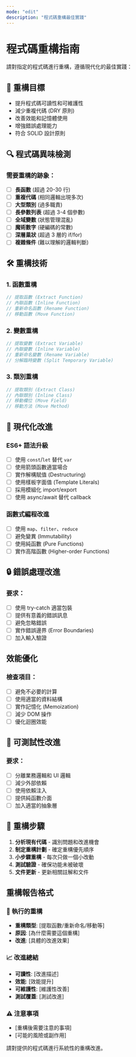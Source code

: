 ```yaml
---
mode: "edit"
description: "程式碼重構最佳實踐"
---
```


# 程式碼重構指南

請對指定的程式碼進行重構，遵循現代化的最佳實踐：

## 🎯 **重構目標**
- 提升程式碼可讀性和可維護性
- 減少重複代碼 (DRY 原則)
- 改善效能和記憶體使用
- 增強錯誤處理能力
- 符合 SOLID 設計原則

## 🔍 **程式碼異味檢測**
### 需要重構的跡象：
- [ ] **長函數** (超過 20-30 行)
- [ ] **重複代碼** (相同邏輯出現多次)
- [ ] **大型類別** (過多職責)
- [ ] **長參數列表** (超過 3-4 個參數)
- [ ] **全域變數** (狀態管理混亂)
- [ ] **魔術數字** (硬編碼的常數)
- [ ] **深層巢狀** (超過 3 層的 if/for)
- [ ] **複雜條件** (難以理解的邏輯判斷)

## 🛠️ **重構技術**

### 1. **函數重構**
```javascript
// 提取函數 (Extract Function)
// 內聯函數 (Inline Function)
// 重新命名函數 (Rename Function)
// 移動函數 (Move Function)
```

### 2. **變數重構**
```javascript
// 提取變數 (Extract Variable)
// 內聯變數 (Inline Variable)
// 重新命名變數 (Rename Variable)
// 分解臨時變數 (Split Temporary Variable)
```

### 3. **類別重構**
```javascript
// 提取類別 (Extract Class)
// 內聯類別 (Inline Class)
// 移動欄位 (Move Field)
// 移動方法 (Move Method)
```

## 🎨 **現代化改進**

### ES6+ 語法升級
- [ ] 使用 `const`/`let` 替代 `var`
- [ ] 使用箭頭函數適當場合
- [ ] 實作解構賦值 (Destructuring)
- [ ] 使用樣板字面值 (Template Literals)
- [ ] 採用模組化 import/export
- [ ] 使用 async/await 替代 callback

### 函數式編程改進
- [ ] 使用 `map`、`filter`、`reduce`
- [ ] 避免變異 (Immutability)
- [ ] 使用純函數 (Pure Functions)
- [ ] 實作高階函數 (Higher-order Functions)

## 🔒 **錯誤處理改進**
### 要求：
- [ ] 使用 try-catch 適當包裝
- [ ] 提供有意義的錯誤訊息
- [ ] 避免忽略錯誤
- [ ] 實作錯誤邊界 (Error Boundaries)
- [ ] 加入輸入驗證

##  **效能優化**
### 檢查項目：
- [ ] 避免不必要的計算
- [ ] 使用適當的資料結構
- [ ] 實作記憶化 (Memoization)
- [ ] 減少 DOM 操作
- [ ] 優化迴圈效能

## 🧪 **可測試性改進**
### 要求：
- [ ] 分離業務邏輯和 UI 邏輯
- [ ] 減少外部依賴
- [ ] 使用依賴注入
- [ ] 提供純函數介面
- [ ] 加入適當的抽象層

## 📝 **重構步驟**
1. **分析現有代碼** - 識別問題和改進機會
2. **制定重構計劃** - 確定重構優先順序
3. **小步驟重構** - 每次只做一個小改動
4. **測試驗證** - 確保功能未被破壞
5. **文件更新** - 更新相關註解和文件

##  **重構報告格式**
### 🔧 執行的重構
- **重構類型**: [提取函數/重新命名/移動等]
- **原因**: [為什麼需要這個重構]
- **改進**: [具體的改進效果]

### 📈 改進總結
- **可讀性**: [改進描述]
- **效能**: [效能提升]
- **可維護性**: [維護性改善]
- **測試覆蓋**: [測試改進]

### ⚠️ 注意事項
- [重構後需要注意的事項]
- [可能的風險或副作用]

請對提供的程式碼進行系統性的重構改進。